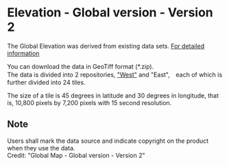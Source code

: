 # Elevation - Global version - Version 2

The Global Elevation was derived from existing data sets. [For detailed information](https://globalmaps.github.io/el.html)


You can download the data in GeoTiff format (*.zip).  
The data is divided into 2 repositories, ["West"](https://github.com/globalmaps/gm_el_v2_west/) and "East",　each of which is further divided into 24 tiles. 

The size of a tile is 45 degrees in latitude and 30 degrees in longitude, that is, 10,800 pixels by 7,200 pixels with 15 second resolution.

## Note
Users shall mark the data source and indicate copyright on the product when they use the data.  
Credit: "Global Map - Global version - Version 2"  
